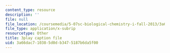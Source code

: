 ```yaml
---
content_type: resource
description: ''
file: null
file_location: /coursemedia/5-07sc-biological-chemistry-i-fall-2013/3a66dac710385d0db3475187b6da5f00_qmqiF0YJ4LM.vtt
file_type: application/x-subrip
resourcetype: Other
title: 3play caption file
uid: 3a66dac7-1038-5d0d-b347-5187b6da5f00
---
```


